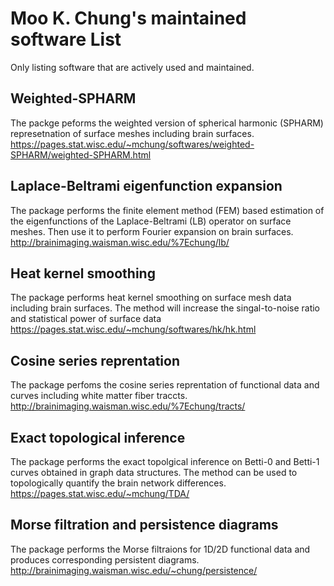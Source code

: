 # Moo K. Chung's maintained software List 

Only listing software that are actively used and maintained.



## Weighted-SPHARM
The packge peforms the weighted version of spherical harmonic (SPHARM) represetnation of surface meshes including brain surfaces.
https://pages.stat.wisc.edu/~mchung/softwares/weighted-SPHARM/weighted-SPHARM.html

## Laplace-Beltrami eigenfunction expansion
The package performs the finite element method (FEM) based estimation of the eigenfunctions of the Laplace-Beltrami (LB) operator on surface meshes. Then use it to perform Fourier expansion on brain surfaces.
http://brainimaging.waisman.wisc.edu/%7Echung/lb/

## Heat kernel smoothing
The package performs heat kernel smoothing on surface mesh data including brain surfaces. The method will increase the singal-to-noise ratio and statistical power of surface data
https://pages.stat.wisc.edu/~mchung/softwares/hk/hk.html

## Cosine series reprentation
The package perfoms the cosine series reprentation of functional data and curves including white matter fiber traccts.
http://brainimaging.waisman.wisc.edu/%7Echung/tracts/

## Exact topological inference
The package performs the exact topolgical inference on Betti-0 and Betti-1 curves obtained in graph data structures. The method can be used to topologically quantify the brain network differences.
https://pages.stat.wisc.edu/~mchung/TDA/

## Morse filtration and persistence diagrams
The package performs the Morse filtraions for 1D/2D functional data and produces corresponding persistent diagrams.
http://brainimaging.waisman.wisc.edu/~chung/persistence/



